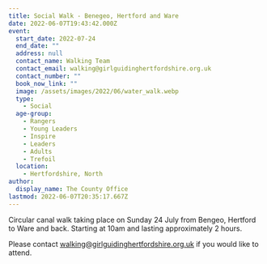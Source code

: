 ```yaml
---
title: Social Walk - Benegeo, Hertford and Ware
date: 2022-06-07T19:43:42.000Z
event:
  start_date: 2022-07-24
  end_date: ""
  address: null
  contact_name: Walking Team
  contact_email: walking@girlguidinghertfordshire.org.uk
  contact_number: ""
  book_now_link: ""
  image: /assets/images/2022/06/water_walk.webp
  type:
    - Social
  age-group:
    - Rangers
    - Young Leaders
    - Inspire
    - Leaders
    - Adults
    - Trefoil
  location:
    - Hertfordshire, North
author:
  display_name: The County Office
lastmod: 2022-06-07T20:35:17.667Z
---
```

Circular canal walk taking place on Sunday 24 July from Bengeo, Hertford to Ware and back.  Starting at 10am and lasting approximately 2 hours.

Please contact <walking@girlguidinghertfordshire.org.uk> if you would like to attend.
